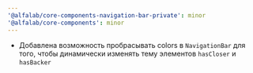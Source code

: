 ```yaml
---
'@alfalab/core-components-navigation-bar-private': minor
'@alfalab/core-components': minor
---
```


- Добавлена возможность пробрасывать colors в `NavigationBar` для того, чтобы динамически изменять тему элементов `hasCloser` и `hasBacker`

